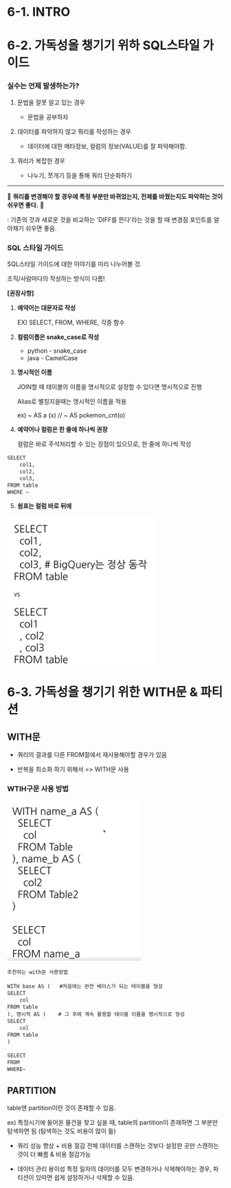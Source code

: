 # 6-1. INTRO
# 6-2. 가독성을 챙기기 위하 SQL스타일 가이드

### 실수는 언제 발생하는가?
1. 문법을 잘못 알고 있는 경우
    - 문법을 공부하자

2. 데이터를 파악하지 않고 뭐리를 작성하는 경우
    - 데이터에 대한 메타정보, 컬럼의 정보(VALUE)를 잘 파악해야함.

3. 쿼리가 복잡한 경우
    - 나누기, 쪼개기 등을 통해 쿼리 단순화하기

---

👾 **쿼리를 변경해야 할 경우에 특정 부분만 바뀌었는지, 전체를 바꿨는지도 파악하는 것이 쉬우면 좋다.** 👾

: 기존의 것과 새로운 것을 비교하는 'DIFF를 뜬다'라는 것을 할 때 변경점 포인트를 알아채기 쉬우면 좋음. 

### SQL 스타일 가이드

SQL스타일 가이드에 대한 이야기를 미리 나누어볼 것. 

조직/사람마다의 작성하는 방식이 다름! 

**[권장사항]**
1. **예약어는 대문자로 작성**

    EX) SELECT, FROM, WHERE, 각종 함수

2. **컬럼이름은 snake_case로 작성**
    - python - snake_case
    - java   - CamelCase

3. **명시적인 이름**

    JOIN할 때 테이블의 이름을 명시적으로 설정할 수 있다면 명시적으로 진행

     Alias로 별칭지을때는 명시적인 이름을 적용

     ex) ~ AS a (x) // ~ AS pokemon_cnt(o)

4. **예약어나 컬럼은 한 줄에 하나씩 권장**

    컬럼은 바로 주석처리할 수 있는 장점이 있으므로, 한 줄에 하나씩 작성

```
SELECT
    col1,
    col2,
    col3,
FROM table
WHERE ~
```

5. **쉼표는 컬럼 바로 뒤에**

![alt text](<../image/7주차/쉼표의 위치.png>)

# 6-3. 가독성을 챙기기 위한 WITH문 & 파티션

## WITH문

- 쿼리의 결과를 다른 FROM절에서 재사용해야할 경우가 있음

- 반복을 최소화 하기 위해서 => WITH문 사용

### WTIH구문 사용 방법

![alt text](<../image/7주차/WITH구문 사용방법.png>)

```
추천하는 with문 사용방법

WITH base AS (   #처음에는 완전 베이스가 되는 테이블을 형성
SELECT
    col
FROM table
), 명시적 AS (    # 그 후에 계속 활용할 테이블 이름을 명시적으로 형성
SELECT
    col
FROM table
)

SELECT
FROM
WHERE~
```

## PARTITION

table엔 partition이란 것이 존재할 수 있음.

ex) 특정시기에 들어온 물건을 찾고 싶을 때, table의 partition이 존재하면 그 부분만 탐색하면 됨 (탐색하는 것도 비용이 많이 듦)

- 쿼리 성능 향상 + 비용 절감
    전체 데이터를 스캔하는 것보다 설정한 곳만 스캔하는 것이 더 빠름 & 비용 절감가능

- 데이터 관리 용이성
    특정 일자의 데이터를 모두 변경하거나 삭제해야하는 경우, 파티션이 있따면 쉽게 설정하거나 삭제할 수 있음. 